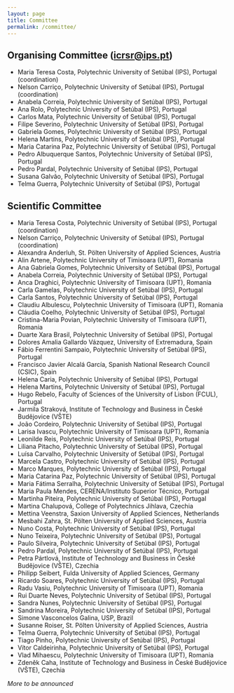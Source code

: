 ```yaml
---
layout: page
title: Committee
permalink: /committee/
---
```


## Organising Committee ([icrsr@ips.pt](mailto:icrsr@ips.pt))

- Maria Teresa Costa, Polytechnic University of Setúbal (IPS), Portugal (coordination)
- Nelson Carriço, Polytechnic University of Setúbal (IPS), Portugal (coordination)
- Anabela Correia, Polytechnic University of Setúbal (IPS), Portugal
- Ana Rolo,  Polytechnic University of Setúbal (IPS), Portugal
- Carlos Mata, Polytechnic University of Setúbal (IPS), Portugal
- Filipe Severino, Polytechnic University of Setúbal (IPS), Portugal
- Gabriela Gomes, Polytechnic University of Setúbal (IPS), Portugal
- Helena Martins, Polytechnic University of Setúbal (IPS), Portugal
- Maria Catarina Paz, Polytechnic University of Setúbal (IPS), Portugal
- Pedro Albuquerque Santos, Polytechnic University of Setúbal (IPS), Portugal
- Pedro Pardal, Polytechnic University of Setúbal (IPS), Portugal
- Susana Galvão, Polytechnic University of Setúbal (IPS), Portugal
- Telma Guerra, Polytechnic University of Setúbal (IPS), Portugal

## Scientific Committee

- Maria Teresa Costa, Polytechnic University of Setúbal (IPS), Portugal (coordination)
- Nelson Carriço, Polytechnic University of Setúbal (IPS), Portugal (coordination)
- Alexandra Anderluh, St. Pölten University of Applied Sciences, Austria
- Alin Artene, Polytechnic University of Timisoara (UPT), Romania
- Ana Gabriela Gomes, Polytechnic University of Setúbal (IPS), Portugal
- Anabela Correia, Polytechnic University of Setúbal (IPS), Portugal
- Anca Draghici, Polytechnic University of Timisoara (UPT), Romania
- Carla Gamelas, Polytechnic University of Setúbal (IPS), Portugal
- Carla Santos, Polytechnic University of Setúbal (IPS), Portugal
- Claudiu Albulescu, Polytechnic University of Timisoara (UPT), Romania
- Cláudia Coelho, Polytechnic University of Setúbal (IPS), Portugal
- Cristina-Maria Povian, Polytechnic University of Timisoara (UPT), Romania
- Duarte Xara Brasil, Polytechnic University of Setúbal (IPS), Portugal
- Dolores Amalia Gallardo Vázquez, University of Extremadura, Spain
- Fábio Ferrentini Sampaio, Polytechnic University of Setúbal (IPS), Portugal
- Francisco Javier Alcalá García, Spanish National Research Council (CSIC), Spain
- Helena Caria, Polytechnic University of Setúbal (IPS), Portugal
- Helena Martins, Polytechnic University of Setúbal (IPS), Portugal
- Hugo Rebelo, Faculty of Sciences of the University of Lisbon (FCUL), Portugal
- Jarmila Straková, Institute of Technology and Business in České Budějovice (VŠTE)
- João Cordeiro, Polytechnic University of Setúbal (IPS), Portugal
- Larisa Ivascu, Polytechnic University of Timisoara (UPT), Romania
- Leonilde Reis, Polytechnic University of Setúbal (IPS), Portugal
- Liliana Pitacho, Polytechnic University of Setúbal (IPS), Portugal
- Luísa Carvalho, Polytechnic University of Setúbal (IPS), Portugal
- Marcela Castro, Polytechnic University of Setúbal (IPS), Portugal
- Marco Marques, Polytechnic University of Setúbal (IPS), Portugal
- Maria Catarina Paz, Polytechnic University of Setúbal (IPS), Portugal
- Maria Fátima Serralha, Polytechnic University of Setúbal (IPS), Portugal
- Maria Paula Mendes, CERENA/Instituto Superior Técnico, Portugal
- Martinha Piteira, Polytechnic University of Setúbal (IPS), Portugal
- Martina Chalupová, College of Polytechnics Jihlava, Czechia
- Mettina Veenstra, Saxion University of Applied Sciences, Netherlands
- Mesbahi Zahra, St. Pölten University of Applied Sciences, Austria
- Nuno Costa, Polytechnic University of Setúbal (IPS), Portugal
- Nuno Teixeira, Polytechnic University of Setúbal (IPS), Portugal
- Paulo Silveira, Polytechnic University of Setúbal (IPS), Portugal
- Pedro Pardal, Polytechnic University of Setúbal (IPS), Portugal
- Petra Pártlová, Institute of Technology and Business in České Budějovice (VŠTE), Czechia
- Philipp Seibert, Fulda University of Applied Sciences, Germany
- Ricardo Soares, Polytechnic University of Setúbal (IPS), Portugal
- Radu Vasiu, Polytechnic University of Timisoara (UPT), Romania
- Rui Duarte Neves, Polytechnic University of Setúbal (IPS), Portugal
- Sandra Nunes, Polytechnic University of Setúbal (IPS), Portugal
- Sandrina Moreira, Polytechnic University of Setúbal (IPS), Portugal
- Simone Vasconcelos Galina, USP, Brazil
- Susanne Roiser, St. Pölten University of Applied Sciences, Austria
- Telma Guerra, Polytechnic University of Setúbal (IPS), Portugal
- Tiago Pinho, Polytechnic University of Setúbal (IPS), Portugal
- Vítor Caldeirinha, Polytechnic University of Setúbal (IPS), Portugal
- Vlad Mihaescu, Polytechnic University of Timisoara (UPT), Romania
- Zdeněk Caha, Institute of Technology and Business in České Budějovice (VŠTE), Czechia

*More to be announced*